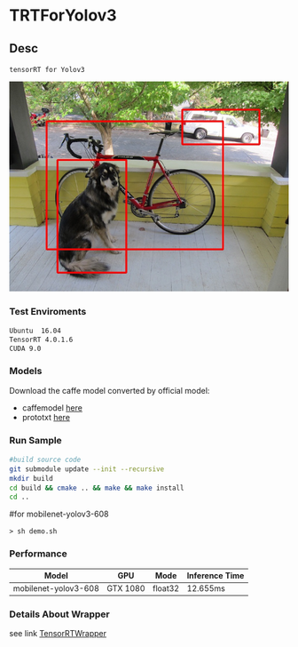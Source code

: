 # TRTForYolov3

## Desc

    tensorRT for Yolov3

![alt tag](result.jpg)
	
### Test Enviroments

    Ubuntu  16.04
    TensorRT 4.0.1.6
    CUDA 9.0

### Models

Download the caffe model converted by official model:

+ caffemodel [here](https://drive.google.com/file/d/1tVdLzBA5T_HjDQkJv2ldr99X-T_s5UMn/view)
+ prototxt [here](models/mobilenet_yolov3_test.prototxt)

### Run Sample

```bash
#build source code
git submodule update --init --recursive
mkdir build
cd build && cmake .. && make && make install
cd ..
```
#for mobilenet-yolov3-608
```
> sh demo.sh
```
### Performance

Model | GPU | Mode | Inference Time
-- | -- | -- | -- 
mobilenet-yolov3-608 |  GTX 1080 | float32 | 12.655ms


### Details About Wrapper

see link [TensorRTWrapper](https://github.com/lewes6369/tensorRTWrapper)
